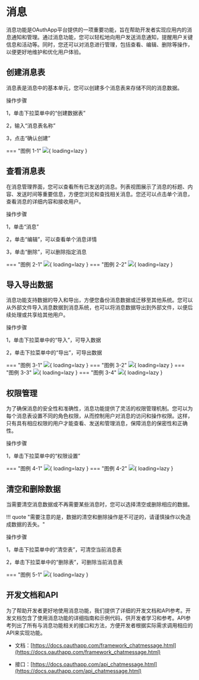 # 消息

消息功能是OAuthApp平台提供的一项重要功能，旨在帮助开发者实现应用内的消息通知和管理。通过消息功能，您可以轻松地向用户发送消息通知，提醒用户关键信息和活动等。同时，您还可以对消息进行管理，包括查看、编辑、删除等操作，以便更好地维护和优化用户体验。

## 创建消息表

消息表是消息中的基本单元，您可以创建多个消息表来存储不同的消息数据。

操作步骤

1，单击下拉菜单中的“创建数据表”

2，输入“消息表名称”

3，点击“确认创建”

=== "图例 1-1"
    ![](https://docs.oauthapp.com/doc_app_message/1-1.png){ loading=lazy }


## 查看消息表

在消息管理界面，您可以查看所有已发送的消息。列表视图展示了消息的标题、内容、发送时间等重要信息，方便您浏览和查找相关消息。您还可以点击单个消息，查看消息的详细内容和接收用户。

操作步骤

1，单击“消息”

2，单击“编辑”，可以查看单个消息详情

3，单击“删除”，可以删除指定消息

=== "图例 2-1"
    ![](https://docs.oauthapp.com/doc_app_message/2-1.png){ loading=lazy }
=== "图例 2-2"
    ![](https://docs.oauthapp.com/doc_app_message/2-2.png){ loading=lazy }

## 导入导出数据

消息功能支持数据的导入和导出，方便您备份消息数据或迁移至其他系统。您可以从外部文件导入消息数据到消息系统，也可以将消息数据导出到外部文件，以便后续处理或共享给其他用户。

操作步骤

1，单击下拉菜单中的“导入”，可导入数据

2，单击下拉菜单中的“导出”，可导出数据

=== "图例 3-1"
    ![](https://docs.oauthapp.com/doc_app_message/3-1.png){ loading=lazy }
=== "图例 3-2"
    ![](https://docs.oauthapp.com/doc_app_message/3-2.png){ loading=lazy }
=== "图例 3-3"
    ![](https://docs.oauthapp.com/doc_app_message/3-3.png){ loading=lazy }
=== "图例 3-4"
    ![](https://docs.oauthapp.com/doc_app_message/3-4.png){ loading=lazy }


## 权限管理

为了确保消息的安全性和准确性，消息功能提供了灵活的权限管理机制。您可以为每个消息表设置不同的角色权限，从而控制用户对消息的访问和操作权限。这样，只有具有相应权限的用户才能查看、发送和管理消息，保障消息的保密性和正确性。

操作步骤

1，单击下拉菜单中的“权限设置”

=== "图例 4-1"
    ![](https://docs.oauthapp.com/doc_app_message/4-1.png){ loading=lazy }
=== "图例 4-2"
    ![](https://docs.oauthapp.com/doc_app_message/4-2.png){ loading=lazy }

## 清空和删除数据

当需要清空消息数据或不再需要某些消息时，您可以选择清空或删除相应的数据。

!!! quote "需要注意的是，数据的清空和删除操作是不可逆的，请谨慎操作以免造成数据的丢失。"

操作步骤

1，单击下拉菜单中的“清空表”，可清空当前消息表

2，单击下拉菜单中的“删除表”，可删除当前消息表

=== "图例 5-1"
    ![](https://docs.oauthapp.com/doc_app_message/5-1.png){ loading=lazy }

## 开发文档和API

为了帮助开发者更好地使用消息功能，我们提供了详细的开发文档和API参考。开发文档包含了使用消息功能的详细指南和示例代码，供开发者学习和参考。API参考列出了所有与消息功能相关的接口和方法，方便开发者根据实际需求调用相应的API来实现功能。

- 文档：[https://docs.oauthapp.com/framework_chatmessage.html](https://docs.oauthapp.com/framework_chatmessage.html)

- 接口：[https://docs.oauthapp.com/api_chatmessage.html](https://docs.oauthapp.com/api_chatmessage.html)